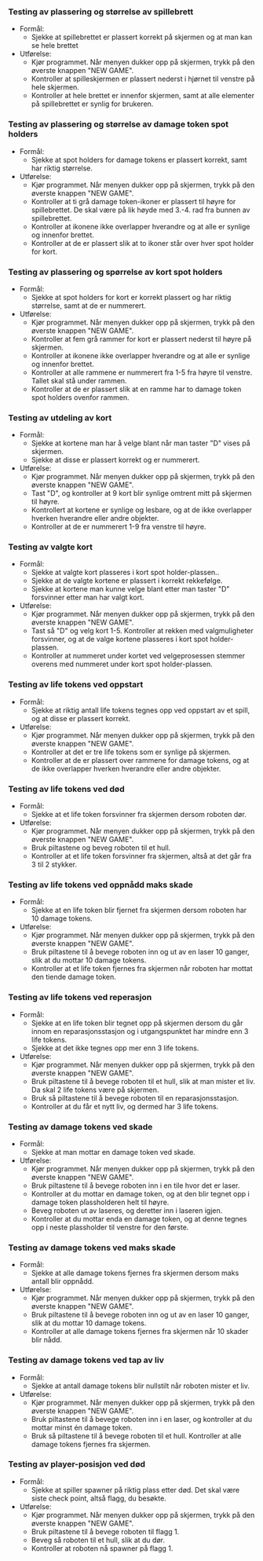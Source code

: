 ### Testing av plassering og størrelse av spillebrett
* Formål:
	* Sjekke at spillebrettet er plassert korrekt på skjermen og at man kan se hele brettet
* Utførelse:
	* Kjør programmet. Når menyen dukker opp på skjermen, trykk på den øverste knappen "NEW GAME".
	* Kontroller at spilleskjermen er plassert nederst i hjørnet til venstre på hele skjermen. 
	* Kontroller at hele brettet er innenfor skjermen, samt at alle elementer på spillebrettet er synlig for brukeren.

### Testing av plassering og størrelse av damage token spot holders
* Formål:
	* Sjekke at spot holders for damage tokens er plassert korrekt, samt har riktig størrelse.
* Utførelse: 
	* Kjør programmet. Når menyen dukker opp på skjermen, trykk på den øverste knappen "NEW GAME".
	* Kontroller at ti grå damage token-ikoner er plassert til høyre for spillebrettet. De skal være på lik høyde med 3.-4. rad fra bunnen av spillebrettet. 
	* Kontroller at ikonene ikke overlapper hverandre og at alle er synlige og innenfor brettet.
	* Kontroller at de er plassert slik at to ikoner står over hver spot holder for kort.
	
### Testing av plassering og spørrelse av kort spot holders
* Formål:
	* Sjekke at spot holders for kort er korrekt plassert og har riktig størrelse, samt at de er nummerert. 
* Utførelse:
	* Kjør programmet. Når menyen dukker opp på skjermen, trykk på den øverste knappen "NEW GAME".
	* Kontroller at fem grå rammer for kort er plassert nederst til høyre på skjermen. 
	* Kontroller at ikonene ikke overlapper hverandre og at alle er synlige og innenfor brettet.
	* Kontroller at alle rammene er nummerert fra 1-5 fra høyre til venstre. Tallet skal stå under rammen.
	* Kontroller at de er plassert slik at en ramme har to damage token spot holders ovenfor rammen.

### Testing av utdeling av kort
* Formål:
	* Sjekke at kortene man har å velge blant når man taster "D" vises på skjermen.
	* Sjekke at disse er plassert korrekt og er nummerert.
* Utførelse: 
	* Kjør programmet. Når menyen dukker opp på skjermen, trykk på den øverste knappen "NEW GAME".
	* Tast "D", og kontroller at 9 kort blir synlige omtrent mitt på skjermen til høyre.
	* Kontrollert at kortene er synlige og lesbare, og at de ikke overlapper hverken hverandre eller andre objekter.
	* Kontroller at de er nummerert 1-9 fra venstre til høyre.

### Testing av valgte kort
* Formål:
	* Sjekke at valgte kort plasseres i kort spot holder-plassen.. 
	* Sjekke at de valgte kortene er plassert i korrekt rekkefølge.
	* Sjekke at kortene man kunne velge blant etter man taster "D" forsvinner etter man har valgt kort.
* Utførelse:
	* Kjør programmet. Når menyen dukker opp på skjermen, trykk på den øverste knappen "NEW GAME".
	* Tast så "D" og velg kort 1-5. Kontroller at rekken med valgmuligheter forsvinner, og at de valge kortene plasseres i kort spot holder-plassen. 
	* Kontroller at nummeret under kortet ved velgeprosessen stemmer overens med nummeret under kort spot holder-plassen.
	
### Testing av life tokens ved oppstart
* Formål:
	* Sjekke at riktig antall life tokens tegnes opp ved oppstart av et spill, og at disse er plassert korrekt.
* Utførelse:
	* Kjør programmet. Når menyen dukker opp på skjermen, trykk på den øverste knappen "NEW GAME".
	* Kontroller at det er tre life tokens som er synlige på skjermen.
	* Kontroller at de er plassert over rammene for damage tokens, og at de ikke overlapper hverken hverandre eller andre objekter.

### Testing av life tokens ved død
* Formål:
	* Sjekke at et life token forsvinner fra skjermen dersom roboten dør.
* Utførelse: 
	* Kjør programmet. Når menyen dukker opp på skjermen, trykk på den øverste knappen "NEW GAME".
	* Bruk piltastene og beveg roboten til et hull.
	* Kontroller at et life token forsvinner fra skjermen, altså at det går fra 3 til 2 stykker.

### Testing av life tokens ved oppnådd maks skade
* Formål:
	* Sjekke at en life token blir fjernet fra skjermen dersom roboten har 10 damage tokens.
* Utførelse:
	* Kjør programmet. Når menyen dukker opp på skjermen, trykk på den øverste knappen "NEW GAME".
	* Bruk piltastene til å bevege roboten inn og ut av en laser 10 ganger, slik at du mottar 10 damage tokens.
	* Kontroller at et life token fjernes fra skjermen når roboten har mottat den tiende damage token.

### Testing av life tokens ved reperasjon
* Formål:
	* Sjekke at en life token blir tegnet opp på skjermen dersom du går innom en reparasjonsstasjon og i utgangspunktet har mindre enn 3 life tokens.
	* Sjekke at det ikke tegnes opp mer enn 3 life tokens.
* Utførelse:
	* Kjør programmet. Når menyen dukker opp på skjermen, trykk på den øverste knappen "NEW GAME".
	* Bruk piltastene til å bevege roboten til et hull, slik at man mister et liv. Da skal 2 life tokens være på skjermen.
	* Bruk så piltastene til å bevege roboten til en reparasjonsstasjon.
	* Kontroller at du får et nytt liv, og dermed har 3 life tokens. 

### Testing av damage tokens ved skade
* Formål:
	* Sjekke at man mottar en damage token ved skade.
* Utførelse:
	* Kjør programmet. Når menyen dukker opp på skjermen, trykk på den øverste knappen "NEW GAME".
	* Bruk piltastene til å bevege roboten inn i en tile hvor det er laser.
	* Kontroller at du mottar en damage token, og at den blir tegnet opp i damage token plassholderen helt til høyre.
	* Beveg roboten ut av laseres, og deretter inn i laseren igjen.
	* Kontroller at du mottar enda en damage token, og at denne tegnes opp i neste plassholder til venstre for den første.

### Testing av damage tokens ved maks skade
* Formål:
	* Sjekke at alle damage tokens fjernes fra skjermen dersom maks antall blir oppnådd.
* Utførelse:
	* Kjør programmet. Når menyen dukker opp på skjermen, trykk på den øverste knappen "NEW GAME".
	* Bruk piltastene til å bevege roboten inn og ut av en laser 10 ganger, slik at du mottar 10 damage tokens.
	* Kontroller at alle damage tokens fjernes fra skjermen når 10 skader blir nådd. 

### Testing av damage tokens ved tap av liv
* Formål:
	* Sjekke at antall damage tokens blir nullstilt når roboten mister et liv.
* Utførelse:
	* Kjør programmet. Når menyen dukker opp på skjermen, trykk på den øverste knappen "NEW GAME".
	* Bruk piltastene til å bevege roboten inn i en laser, og kontroller at du mottar minst én damage token.
	* Bruk så piltastene til å bevege roboten til et hull. Kontroller at alle damage tokens fjernes fra skjermen.

### Testing av player-posisjon ved død
* Formål:
	* Sjekke at spiller spawner på riktig plass etter død. Det skal være siste check point, altså flagg, du besøkte.
* Utførelse:
	* Kjør programmet. Når menyen dukker opp på skjermen, trykk på den øverste knappen "NEW GAME".
	* Bruk piltastene til å bevege roboten til flagg 1. 
	* Beveg så roboten til et hull, slik at du dør.
	* Kontroller at roboten nå spawner på flagg 1.
